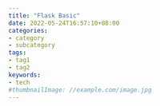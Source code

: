 ```yaml
---
title: "Flask Basic"
date: 2022-05-24T16:57:10+08:00
categories:
- category
- subcategory
tags:
- tag1
- tag2
keywords:
- tech
#thumbnailImage: //example.com/image.jpg
---
```


<!--more-->
